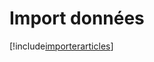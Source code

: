 # Import données

[!include[importerarticles](importdonnees.importerarticles.autogen.md)]



















































